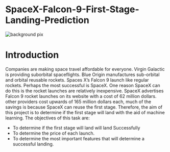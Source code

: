 # SpaceX-Falcon-9-First-Stage-Landing-Prediction

![background pix](https://github.com/DannyRukks/SpaceX-Falcon-9-First-Stage-Landing-Prediction/assets/97890440/69e31b87-a43a-4386-a509-78389d3276cf)

# Introduction
Companies are making space travel affordable for everyone. Virgin Galactic is providing suborbital spaceflights. Blue Origin manufactures sub-orbital and orbital reusable rockets. Spaces X’s Falcon 9 launch like regular rockets. Perhaps the most successful is SpaceX. One reason SpaceX can do this is the rocket launches are relatively inexpensive. SpaceX advertises Falcon 9 rocket launches on its website with a cost of 62 million dollars. other providers cost upwards of 165 million dollars each, much of the savings is because SpaceX can reuse the first stage.
Therefore, the aim of this project is to determine if the first stage will land with the aid of machine learning. The objectives of this task are:
- To determine if the first stage will land will land Successfully
- To determine the price of each launch.
- To determine the most important features that will determine a successful landing.
